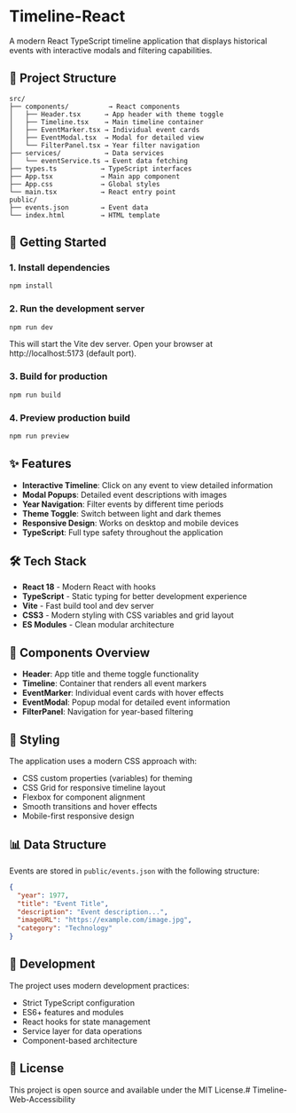 # Timeline-React #

A modern React TypeScript timeline application that displays historical events with interactive modals and filtering capabilities.

## 📂 Project Structure
```
src/
├── components/          → React components
│   ├── Header.tsx      → App header with theme toggle
│   ├── Timeline.tsx    → Main timeline container
│   ├── EventMarker.tsx → Individual event cards
│   ├── EventModal.tsx  → Modal for detailed view
│   └── FilterPanel.tsx → Year filter navigation
├── services/           → Data services
│   └── eventService.ts → Event data fetching
├── types.ts           → TypeScript interfaces
├── App.tsx            → Main app component
├── App.css            → Global styles
└── main.tsx           → React entry point
public/
├── events.json        → Event data
└── index.html         → HTML template
```

## 🚀 Getting Started

### 1. Install dependencies
```bash
npm install
```

### 2. Run the development server
```bash
npm run dev
```
This will start the Vite dev server.
Open your browser at http://localhost:5173 (default port).

### 3. Build for production
```bash
npm run build
```

### 4. Preview production build
```bash
npm run preview
```

## ✨ Features

- **Interactive Timeline**: Click on any event to view detailed information
- **Modal Popups**: Detailed event descriptions with images
- **Year Navigation**: Filter events by different time periods
- **Theme Toggle**: Switch between light and dark themes
- **Responsive Design**: Works on desktop and mobile devices
- **TypeScript**: Full type safety throughout the application

## 🛠 Tech Stack

- **React 18** - Modern React with hooks
- **TypeScript** - Static typing for better development experience
- **Vite** - Fast build tool and dev server
- **CSS3** - Modern styling with CSS variables and grid layout
- **ES Modules** - Clean modular architecture

## 📱 Components Overview

- **Header**: App title and theme toggle functionality
- **Timeline**: Container that renders all event markers
- **EventMarker**: Individual event cards with hover effects
- **EventModal**: Popup modal for detailed event information
- **FilterPanel**: Navigation for year-based filtering

## 🎨 Styling

The application uses a modern CSS approach with:
- CSS custom properties (variables) for theming
- CSS Grid for responsive timeline layout
- Flexbox for component alignment
- Smooth transitions and hover effects
- Mobile-first responsive design

## 📊 Data Structure

Events are stored in `public/events.json` with the following structure:
```json
{
  "year": 1977,
  "title": "Event Title",
  "description": "Event description...",
  "imageURL": "https://example.com/image.jpg",
  "category": "Technology"
}
```

## 🔧 Development

The project uses modern development practices:
- Strict TypeScript configuration
- ES6+ features and modules
- React hooks for state management
- Service layer for data operations
- Component-based architecture

## 📄 License

This project is open source and available under the MIT License.#   T i m e l i n e - W e b - A c c e s s i b i l i t y 
 
 
